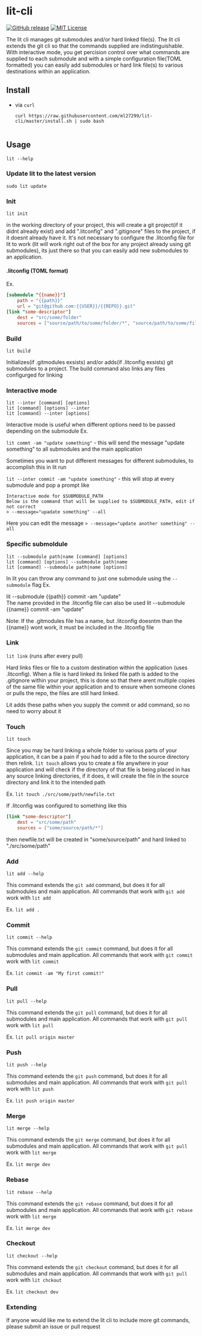 lit-cli
====

[![GitHub release](https://img.shields.io/github/release/ml27299/lit-cli.svg?style=flat-square)][release]
[![MIT License](http://img.shields.io/badge/license-MIT-blue.svg?style=flat-square)][license]

[release]: https://github.com/ml27299/lit-cli/releases
[license]: https://github.com/ml27299/lit-cli/blob/master/LICENSE


The lit cli manages git submodules and/or hard linked file(s). The lit cli extends the git cli so that the commands supplied are indistinguishable. With interactive mode, you get percision control over what commands are supplied to each submodule and with a simple configuration file(TOML formatted) you can easily add submodules or hard link file(s) to various destinations within an application.


## Install

- via `curl`
    ```
    curl https://raw.githubusercontent.com/ml27299/lit-cli/master/install.sh | sudo bash


## Usage
`lit --help`

### Update lit to the latest version
`sudo lit update`

### Init
`lit init`

in the working directory of your project, this will create a git project(if it didnt already exist) and add ".litconfig" and ".gitignore" files to the project, if it doesnt already have it. It's not necessary to configure the .litconfig file for lit to work (lit will work right out of the box for any project already using git submodules), its just there so that you can easily add new submodules to an application.

#### .litconfig (TOML format)
Ex.
```toml
[submodule "{{name}}"]
	path = "{{path}}"
	url = "git@github.com:{{USER}}/{{REPO}}.git"
[link "some-descriptor"]
	dest = "src/some/folder"
	sources = ["source/path/to/some/folder/*", "source/path/to/some/file.txt", "!source/path/to/some/folder/exclude.txt"]
```

### Build
`lit build`

Initializes(if .gitmodules exsists) and/or adds(if .litconfig exsists) git submodules to a project. The build command also links any files configurged for linking

### Interactive mode
`lit --inter [command] [options]`<br />
`lit [command] [options] --inter`<br />
`lit [command] --inter [options]`<br />

Interactive mode is useful when different options need to be passed depending on the submodule
Ex.

`lit commt -am "update something"` - this will send the message "update something" to all submodules and the main application

Sometimes you want to put different messages for different submodules, to accomplish this in lit run 

`lit --inter commit -am "update something"` - this will stop at every submodule and pop a prompt like

```console
Interactive mode for $SUBMODULE_PATH
Below is the command that will be supplied to $SUBMODULE_PATH, edit if not correct
> --message="upadate something" --all
```

Here you can edit the message
`> --message="update another something" --all`

### Specific submoldule
`lit --submodule path|name [command] [options]`<br />
`lit [command] [options] --submodule path|name`<br />
`lit [command] --submodule path|name [options]`<br />

In lit you can throw any command to just one submodule using the `--submodule` flag
Ex.

lit --submodule {{path}} commit -am "update" <br />
The name provided in the .litconfig file can also be used
lit --submodule {{name}} commit -am "update" <br />

Note: If the .gitmodules file has a name, but .litconfig doesntm than the {{name}} wont work, it must be included in the .litconfig file

### Link
`lit link` (runs after every pull)

Hard links files or file to a custom destination within the application (uses .litconfig). When a file is hard linked its linked file path is added to the .gitignore within your project, this is done so that there arent multiple copies of the same file within your application and to ensure when someone clones or pulls the repo, the files are still hard linked. 

Lit adds these paths when you supply the commit or add command, so no need to worry about it

### Touch
`lit touch`

Since you may be hard linking a whole folder to various parts of your application, it can be a pain if you had to add 
a file to the source directory then relink. `lit touch` allows you to create a file anywhere in your application and will check if the directory of that file is being placed in has any source linking directories, if it does, it will create the file in the source directory and link it to the intended path

Ex. `lit touch ./src/some/path/newfile.txt`

If .litconfig was configured to something like this
```toml
[link "some-descriptor"]
    dest = "src/some/path"
    sources = ["some/source/path/*"]
```

then newfile.txt will be created in "some/source/path" and hard linked to "./src/some/path"


### Add
`lit add --help`

This command extends the `git add` command, but does it for all submodules and main application. All commands that work with `git add` work with `lit add`

Ex. `lit add .`

### Commit
`lit commit --help`

This command extends the `git commit` command, but does it for all submodules and main application. All commands that work with `git commit` work with `lit commit`

Ex. `lit commit -am "My first commit!"`

### Pull
`lit pull --help`

This command extends the `git pull` command, but does it for all submodules and main application. All commands that work with `git pull` work with `lit pull`

Ex. `lit pull origin master`

### Push
`lit push --help`

This command extends the `git push` command, but does it for all submodules and main application. All commands that work with `git pull` work with `lit push`

Ex. `lit push origin master`

### Merge
`lit merge --help`

This command extends the `git merge` command, but does it for all submodules and main application. All commands that work with `git pull` work with `lit merge`

Ex. `lit merge dev`

### Rebase
`lit rebase --help`

This command extends the `git rebase` command, but does it for all submodules and main application. All commands that work with `git rebase` work with `lit merge`

Ex. `lit merge dev`

### Checkout
`lit checkout --help`

This command extends the `git checkout` command, but does it for all submodules and main application. All commands that work with `git pull` work with `lit chckout`

Ex. `lit checkout dev`

### Extending
If anyone would like me to extend the lit cli to include more git commands, please submit an issue or pull request

